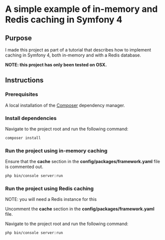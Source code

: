 # A simple example of in-memory and Redis caching in Symfony 4 #

## Purpose ##

I made this project as part of a tutorial that describes how to implement caching in Symfony 4, both in-memory and with a Redis database.

**NOTE: this project has only been tested on OSX.**

## Instructions ##

### Prerequisites ###

A local installation of the [Composer](https://getcomposer.org/) dependency manager.

### Install dependencies ###

Navigate to the project root and run the following command:

```bash
composer install
```

### Run the project using in-memory caching ###

Ensure that the **cache** section in the **config/packages/framework.yaml** file is commented out.

```bash
php bin/console server:run
```

### Run the project using Redis caching ###

NOTE: you will need a Redis instance for this

Uncomment the **cache** section in the **config/packages/framework.yaml** file.

Navigate to the project root and run the following command:

```bash
php bin/console server:run
```
